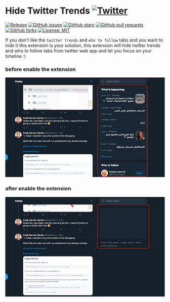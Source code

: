 # Hide Twitter Trends [![Twitter](https://img.shields.io/twitter/url?style=social&url=https://github.com/DevMoath/hide-twitter-trends)](https://twitter.com/intent/tweet?text=Hide%20Twitter%20Trends:&url=https://github.com/DevMoath/hide-twitter-trends)
[![Release](https://img.shields.io/github/v/release/devmoath/hide-twitter-trends?style=for-the-badge)](https://github.com/DevMoath/hide-twitter-trends/releases)
[![GitHub issues](https://img.shields.io/github/issues/DevMoath/hide-twitter-trends.svg?style=for-the-badge&logo=appveyor)](https://github.com/DevMoath/hide-twitter-trends/issues)
[![GitHub stars](https://img.shields.io/github/stars/DevMoath/hide-twitter-trends.svg?style=for-the-badge&logo=appveyor)](https://github.com/DevMoath/hide-twitter-trends/stargazers)
[![GitHub pull requests](https://img.shields.io/github/issues-pr-raw/DevMoath/hide-twitter-trends?style=for-the-badge&logo=appveyor)](https://github.com/DevMoath/hide-twitter-trends/pulls)
[![GitHub forks](https://img.shields.io/github/forks/DevMoath/hide-twitter-trends?style=for-the-badge)](https://github.com/DevMoath/hide-twitter-trends/network/members)
[![License: MIT](https://img.shields.io/badge/License-MIT-blue.svg?style=for-the-badge&logo=appveyor)](https://github.com/DevMoath/hide-twitter-trends/blob/master/LICENSE)

If you don't like the `twitter trends` and `who to follow` tabs and you want to hide it this extension is your solution, this extension will hide twitter trends and who to follow tabs from twitter web app and let you focus on your timeline :)

### before enable the extension
![before](screenshots/before.jpg)

### after enable the extension
![after](screenshots/after.jpg)
